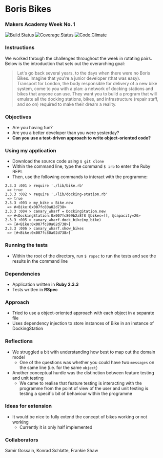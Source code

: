 # Boris Bikes
### Makers Academy Week No. 1

[![Build Status](https://travis-ci.org/KatHicks/boris_bikes.svg?branch=master)](https://travis-ci.org/KatHicks/boris_bikes) [![Coverage Status](https://coveralls.io/repos/github/KatHicks/boris_bikes/badge.svg?branch=master)](https://coveralls.io/github/KatHicks/boris_bikes?branch=master) [![Code Climate](https://codeclimate.com/github/KatHicks/boris_bikes/badges/gpa.svg)](https://codeclimate.com/github/KatHicks/boris_bikes)

### Instructions

We worked through the challenges throughout the week in rotating pairs. Below is the introduction that sets out the overarching goal:

> Let's go back several years, to the days when there were no Boris Bikes. Imagine that you're a junior developer (that was easy). Transport for London, the body responsible for delivery of a new bike system, come to you with a plan: a network of docking stations and bikes that anyone can use. They want you to build a program that will emulate all the docking stations, bikes, and infrastructure (repair staff, and so on) required to make their dream a reality.

### Objectives

* Are you having fun?
* Are you a better developer than you were yesterday?
* **Can you use a test-driven approach to write object-oriented code?**

### Using my application

* Download the source code using `$ git clone`
* Within the command line, type the command `$ irb` to enter the Ruby REPL
* Then, use the following commands to interact with the programme:

```
2.3.3 :001 > require './lib/bike.rb'
 => true
2.3.3 :002 > require './lib/docking-station.rb'
 => true
2.3.3 :003 > my_bike = Bike.new
 => #<Bike:0x007fc80a02d738>
2.3.3 :004 > canary_wharf = DockingStation.new
 => #<DockingStation:0x007fc809b2a8f8 @bikes=[], @capacity=20>
2.3.3 :005 > canary_wharf.dock_bike(my_bike)
 => [#<Bike:0x007fc80a02d738>]
2.3.3 :006 > canary_wharf.show_bikes
 => [#<Bike:0x007fc80a02d738>]
```

### Running the tests

* Within the root of the directory, run `$ rspec` to run the tests and see the results in the command line

### Dependencies

* Application written in **Ruby 2.3.3**
* Tests written in **RSpec**

### Approach

* Tried to use a object-oriented approach with each object in a separate file
* Uses dependency injection to store instances of Bike in an instance of DockingStation

### Reflections

* We struggled a bit with understanding how best to map out the domain model
  * One of the questions was whether you could have two `messages` on the same line (i.e. for the same `object`)
* Another conceptual hurdle was the distinction between feature testing and unit testing
  * We came to realise that feature testing is interacting with the programme from the point of view of the user and unit testing is testing a specific bit of behaviour within the programme

### Ideas for extension

* It would be nice to fully extend the concept of bikes working or not working
  * Currently it is only half implemented

### Collaborators

Samir Gossain, Konrad Schlatte, Frankie Shaw
